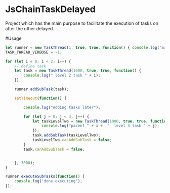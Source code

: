 # JsChainTaskDelayed
Project which has the main purpose to facilitate the  execution of tasks on after the other delayed.

#Usage
````javascript
let runner = new TaskThread(1, true, true, function() { console.log('main function executed'); });
TASK_THREAD_VERBOSE = -1;

for (let i = 0; i < 2; i++) {
    // define task
    let task = new TaskThread(1000, true, true, function() {
        console.log(" level 2 task " + i);
    });

    runner.addSubTask(task);

    setTimeout(function() {

        console.log("Adding tasks later");

        for (let j = 0; j < 3; j++) {
            let taskLevelTwo = new TaskThread(1000, true, true, function() {
                console.log("parent " + i +  "  level 3 task " + j);
            });
            task.addSubTask(taskLevelTwo);
            taskLevelTwo.canAddSubTask = false;
        }
        task.canAddSubTask = false;


    }, 3000);
}

runner.executeSubTasks(function() {
    console.log('done executing');
});
````
